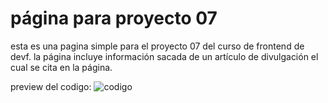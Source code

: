 # página para proyecto 07

esta es una pagina simple para el proyecto 07 del curso de frontend de devf.
la página incluye información sacada de un artículo de divulgación el cual se cita en la página.

preview del codigo:
![codigo]([https://imgur.com/a/a29iwHK](https://imgur.com/kQpbjPm))
